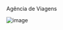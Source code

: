 Agência de Viagens

![image](https://user-images.githubusercontent.com/86685162/170784299-9f0474d4-b6f4-4fcd-a9d4-9a867ff64da0.png)

